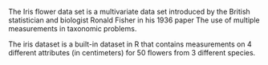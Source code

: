The Iris flower data set is a multivariate data set introduced by the British statistician and biologist Ronald Fisher in his 1936 paper The use of multiple measurements in taxonomic problems. 

The iris dataset is a built-in dataset in R that contains measurements on 4 different attributes (in centimeters) for 50 flowers from 3 different species.